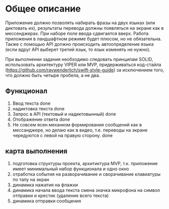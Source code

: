 #  Общее описание
Приложение должно позволять набирать фразы на двух языках (или диктовать их), результаты перевода должны появляться на экране как в мессенджерах. При наборе поле ввода сдвигается вверх. Работа приложения в ландшафтном режиме будет плюсом, но не обязательна. Также с помощью API должно происходить автоопределение языка (если вдруг API выберет третий язык, то язык изменять не нужно). 

При выполнении задания необходимо следовать принципам SOLID, использовать архитектуру VIPER или MVP, придерживаться код-стайла (https://github.com/raywenderlich/swift-style-guide) за исключением того, что должно быть четыре пробела, а не два. 
## Функционал
1. Ввод текста done
2. надиктовка текста done
3. Запрос в API (тектовый и надиктовынный) done
4. Отображение ответа done
5. Не совсем ясен механизм формирования сообщений как в мессанджере, но делаю как в видео, т.е. переводы на экране чередуются с левой на правую сторону. done

## карта выполнения
1. подготовка структуры проекта, архитиктура MVP, т.к. приложение имеет минимальный набор функционала и одно окно
2. отработка события на разворачивание и сворачивание клавиатуры по тапу на экран
3. динамика нажатия на флажки
4. динамика начала ввода текста смена значка микрофона на символ отправки и крестик (удаление всего текста)
5. динамика отправки сообщения


